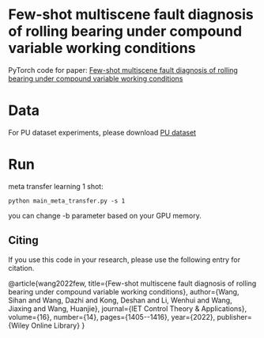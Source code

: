 # Few-shot multiscene fault diagnosis of rolling bearing under compound variable working conditions
PyTorch code for paper: [Few-shot multiscene fault diagnosis of rolling bearing under compound variable working conditions](https://ietresearch.onlinelibrary.wiley.com/share/GY5UQBH9GAJKI3P2UAEG?target=10.1049/cth2.12315)

# Data

For PU dataset experiments, please download [PU dataset](https://mb.uni-paderborn.de/kat/forschung/datacenter/bearing-datacenter) 

# Run

meta transfer learning 1 shot:

```
python main_meta_transfer.py -s 1
```

you can change -b parameter based on your GPU memory.

## Citing

If you use this code in your research, please use the following entry for citation.


@article{wang2022few,
  title={Few-shot multiscene fault diagnosis of rolling bearing under compound variable working conditions},
  author={Wang, Sihan and Wang, Dazhi and Kong, Deshan and Li, Wenhui and Wang, Jiaxing and Wang, Huanjie},
  journal={IET Control Theory \& Applications},
  volume={16},
  number={14},
  pages={1405--1416},
  year={2022},
  publisher={Wiley Online Library}
}


